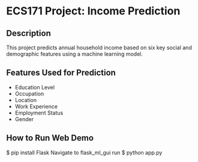 # ECS171 Project: Income Prediction

##  Description
This project predicts annual household income based on six key social and demographic features using a machine learning model. 

## Features Used for Prediction
- Education Level  
- Occupation  
- Location  
- Work Experience  
- Employment Status  
- Gender

## How to Run Web Demo 
$ pip install Flask
Navigate to flask_ml_gui
run $ python app.py
